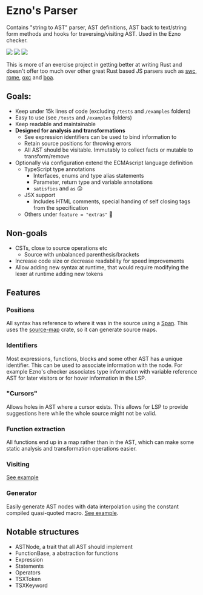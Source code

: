 # Ezno's Parser

Contains "string to AST" parser, AST definitions, AST back to text/string form methods and hooks for traversing/visiting AST. Used in the Ezno checker.

![](https://projects.kaleidawave.workers.dev/project/ezno-parser/badge)
[![](https://img.shields.io/crates/v/ezno-parser?style=flat-square)](https://crates.io/crates/ezno-parser)
[![](https://img.shields.io/docsrs/ezno-parser?style=flat-square)](https://docs.rs/ezno-parser/latest)

This is more of an exercise project in getting better at writing Rust and doesn't offer too much over other great Rust based JS parsers such as [swc](https://github.com/swc-project/swc), [rome](https://github.com/rome/tools), [oxc](https://github.com/Boshen/oxc) and [boa](https://github.com/boa-dev/boa).

## Goals:

- Keep under 15k lines of code (excluding `/tests` and `/examples` folders)
- Easy to use (see `/tests` and `/examples` folders)
- Keep readable and maintainable
- **Designed for analysis and transformations**
    - See expression identifiers can be used to bind information to
    - Retain source positions for throwing errors
    - All AST should be visitable. Immutably to collect facts or mutable to transform/remove
- Optionally via configuration extend the ECMAscript language definition
    - TypeScript type annotations
        - Interfaces, enums and type alias statements
        - Parameter, return type and variable annotations
        - `satisfies` and `as` 😑
    - JSX support
        - Includes HTML comments, special handing of self closing tags from the specification
    - Others under `feature = "extras"` 👀

## Non-goals

- CSTs, close to source operations etc
    - Source with unbalanced parenthesis/brackets
- Increase code size or decrease readability for speed improvements
- Allow adding new syntax at runtime, that would require modifying the lexer at runtime adding new tokens 

## Features

### Positions

All syntax has reference to where it was in the source using a [Span](https://docs.rs/ezno-parser/0.0.2/ezno_parser/struct.Span.html). This uses the [source-map](https://github.com/kaleidawave/source-map) crate, so it can generate source maps.

### Identifiers

Most expressions, functions, blocks and some other AST has a unique identifier. This can be used to associate information with the node. For example Ezno's checker associates type information with variable reference AST for later visitors or for hover information in the LSP.

### "Cursors"

Allows holes in AST where a cursor exists. This allows for LSP to provide suggestions here while the whole source might not be valid.

### Function extraction

All functions end up in a map rather than in the AST, which can make some static analysis and transformation operations easier.

### Visiting

[See example](https://github.com/kaleidawave/ezno/blob/main/parser/tests/visiting.rs)

### Generator

Easily generate AST nodes with data interpolation using the constant compiled quasi-quoted macro. [See example](https://github.com/kaleidawave/ezno/blob/main/parser/generator/examples/example.rs).

## Notable structures

- ASTNode, a trait that all AST should implement
- FunctionBase, a abstraction for functions
- Expression
- Statements
- Operators
- TSXToken
- TSXKeyword